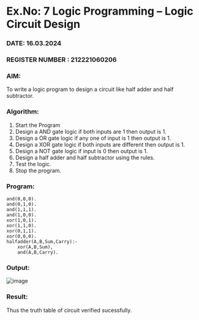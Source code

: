 # Ex.No: 7  Logic Programming –  Logic Circuit Design
### DATE: 16.03.2024                                                                     
### REGISTER NUMBER : 212221060206
### AIM: 
To write a logic program to design a circuit like half adder and half subtractor.
###  Algorithm:
1. Start the Program
2. Design a AND gate logic if both inputs are 1 then output is 1.
3. Design a OR gate logic if any one of input is 1 then output is 1.
4. Design a XOR gate logic if both inputs are different then output is 1.
5. Design a NOT gate logic if input is 0 then output is 1.
6. Design a half adder and half subtractor using the rules.
7. Test the logic.
8. Stop the program.

### Program:
```
and(0,0,0).
and(0,1,0).
and(1,1,1).
and(1,0,0).
xor(1,0,1).
xor(1,1,0).
xor(0,1,1).
xor(0,0,0).
halfadder(A,B,Sum,Carry):-
    xor(A,B,Sum),
    and(A,B,Carry).

```

### Output:
![image](https://github.com/PoornimaKumar29/AI_Lab_2023-24/assets/106436734/0b5bbf63-3934-47ed-875d-656f557a70d6)



### Result:
Thus the truth table of circuit verified sucessfully.
